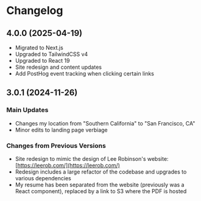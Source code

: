 # Changelog

## 4.0.0 (2025-04-19)

* Migrated to Next.js
* Upgraded to TailwindCSS v4
* Upgraded to React 19
* Site redesign and content updates
* Add PostHog event tracking when clicking certain links

## 3.0.1 (2024-11-26)

### Main Updates

* Changes my location from "Southern California" to "San Francisco, CA"
* Minor edits to landing page verbiage

### Changes from Previous Versions

* Site redesign to mimic the design of Lee Robinson's website: [https://leerob.com/](https://leerob.com/)
* Redesign includes a large refactor of the codebase and upgrades to various dependencies
* My resume has been separated from the website (previously was a React component), replaced by a link to S3 where the PDF is hosted
